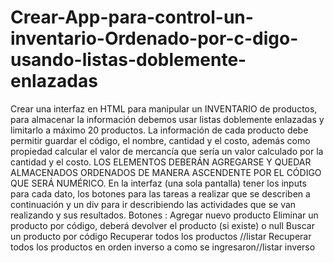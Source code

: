 # Crear-App-para-control-un-inventario-Ordenado-por-c-digo-usando-listas-doblemente-enlazadas
Crear una interfaz en HTML para manipular un INVENTARIO de productos, para almacenar la información debemos usar listas doblemente enlazadas y limitarlo a máximo 20 productos. La información de cada producto debe permitir guardar el código, el nombre,  cantidad y el costo, además como propiedad calcular el valor de mercancía que sería un valor calculado por la cantidad y el costo.  LOS ELEMENTOS DEBERÁN AGREGARSE Y QUEDAR ALMACENADOS ORDENADOS DE MANERA ASCENDENTE POR EL CÓDIGO QUE SERÁ NUMÉRICO. En la interfaz (una sola pantalla) tener los inputs para cada dato, los botones para las tareas a realizar que se describen a continuación y un div para ir describiendo las actividades que se van realizando y sus resultados. Botones : Agregar nuevo producto Eliminar un producto por código, deberá devolver el producto (si existe) o null Buscar un producto por código Recuperar todos los productos //listar Recuperar todos los productos en orden inverso a como se ingresaron//listar inverso
